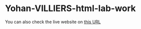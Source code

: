# Yohan-VILLIERS-html-lab-work
You can also check the live website on [this URL](https://yoyo53.github.io/Yohan-VILLIERS-css-lab-work/)
